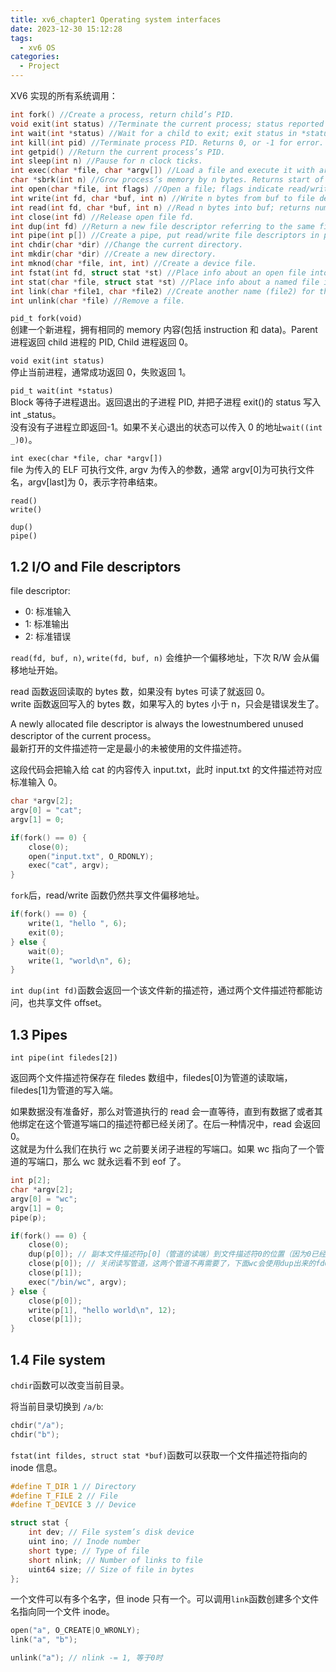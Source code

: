 ```yaml
---
title: xv6_chapter1 Operating system interfaces
date: 2023-12-30 15:12:28
tags:
  - xv6 OS
categories:
  - Project
---
```


XV6 实现的所有系统调用：

```c
int fork() //Create a process, return child’s PID.
void exit(int status) //Terminate the current process; status reported to wait(). No return.
int wait(int *status) //Wait for a child to exit; exit status in *status; returns child PID.
int kill(int pid) //Terminate process PID. Returns 0, or -1 for error.
int getpid() //Return the current process’s PID.
int sleep(int n) //Pause for n clock ticks.
int exec(char *file, char *argv[]) //Load a file and execute it with arguments; only returns if error.
char *sbrk(int n) //Grow process’s memory by n bytes. Returns start of new memory.
int open(char *file, int flags) //Open a file; flags indicate read/write; returns an fd (file descriptor).
int write(int fd, char *buf, int n) //Write n bytes from buf to file descriptor fd; returns n.
int read(int fd, char *buf, int n) //Read n bytes into buf; returns number read; or 0 if end of file.
int close(int fd) //Release open file fd.
int dup(int fd) //Return a new file descriptor referring to the same file as fd.
int pipe(int p[]) //Create a pipe, put read/write file descriptors in p[0] and p[1].
int chdir(char *dir) //Change the current directory.
int mkdir(char *dir) //Create a new directory.
int mknod(char *file, int, int) //Create a device file.
int fstat(int fd, struct stat *st) //Place info about an open file into *st.
int stat(char *file, struct stat *st) //Place info about a named file into *st.
int link(char *file1, char *file2) //Create another name (file2) for the file file1.
int unlink(char *file) //Remove a file.
```

`pid_t fork(void)`  
创建一个新进程，拥有相同的 memory 内容(包括 instruction 和 data)。Parent 进程返回 child 进程的 PID, Child 进程返回 0。

`void exit(int status)`  
停止当前进程，通常成功返回 0，失败返回 1。

`pid_t wait(int *status)`  
Block 等待子进程退出。返回退出的子进程 PID, 并把子进程 exit()的 status 写入 int _status。  
没有没有子进程立即返回-1。如果不关心退出的状态可以传入 0 的地址`wait((int _)0)`。

`int exec(char *file, char *argv[])`  
file 为传入的 ELF 可执行文件, argv 为传入的参数，通常 argv[0]为可执行文件名，argv[last]为 0，表示字符串结束。

`read()`  
`write()`

`dup()`  
`pipe()`

## 1.2 I/O and File descriptors

file descriptor:

- 0: 标准输入
- 1: 标准输出
- 2: 标准错误

`read(fd, buf, n)`, `write(fd, buf, n)` 会维护一个偏移地址，下次 R/W 会从偏移地址开始。

read 函数返回读取的 bytes 数，如果没有 bytes 可读了就返回 0。  
write 函数返回写入的 bytes 数，如果写入的 bytes 小于 n，只会是错误发生了。

A newly allocated file descriptor is always the lowestnumbered unused descriptor of the current process。  
最新打开的文件描述符一定是最小的未被使用的文件描述符。

这段代码会把输入给 cat 的内容传入 input.txt，此时 input.txt 的文件描述符对应标准输入 0。

```c
char *argv[2];
argv[0] = "cat";
argv[1] = 0;

if(fork() == 0) {
	close(0);
	open("input.txt", O_RDONLY);
	exec("cat", argv);
}
```

`fork`后，read/write 函数仍然共享文件偏移地址。

```c
if(fork() == 0) {
	write(1, "hello ", 6);
	exit(0);
} else {
	wait(0);
	write(1, "world\n", 6);
}
```

`int dup(int fd)`函数会返回一个该文件新的描述符，通过两个文件描述符都能访问，也共享文件 offset。

## 1.3 Pipes

`int pipe(int filedes[2])`

返回两个文件描述符保存在 filedes 数组中，filedes[0]为管道的读取端，filedes[1]为管道的写入端。

如果数据没有准备好，那么对管道执行的 read 会一直等待，直到有数据了或者其他绑定在这个管道写端口的描述符都已经关闭了。在后一种情况中，read 会返回 0。  
这就是为什么我们在执行 wc 之前要关闭子进程的写端口。如果 wc 指向了一个管道的写端口，那么 wc 就永远看不到 eof 了。

```c
int p[2];
char *argv[2];
argv[0] = "wc";
argv[1] = 0;
pipe(p);

if(fork() == 0) {
	close(0);
	dup(p[0]); // 副本文件描述符p[0]（管道的读端）到文件描述符0的位置（因为0已经被关闭了，dup默认会使用最低的未用文件描述符，即0）。
	close(p[0]); // 关闭读写管道，这两个管道不再需要了，下面wc会使用dup出来的fd0。
	close(p[1]);
	exec("/bin/wc", argv);
} else {
	close(p[0]);
	write(p[1], "hello world\n", 12);
	close(p[1]);
}
```

## 1.4 File system

`chdir`函数可以改变当前目录。

将当前目录切换到 `/a/b`:

```c
chdir("/a");
chdir("b");
```

`fstat(int fildes, struct stat *buf)`函数可以获取一个文件描述符指向的 inode 信息。

```c
#define T_DIR 1 // Directory
#define T_FILE 2 // File
#define T_DEVICE 3 // Device

struct stat {
	int dev; // File system’s disk device
	uint ino; // Inode number
	short type; // Type of file
	short nlink; // Number of links to file
	uint64 size; // Size of file in bytes
};
```

一个文件可以有多个名字，但 inode 只有一个。可以调用`link`函数创建多个文件名指向同一个文件 inode。

```c
open("a", O_CREATE|O_WRONLY);
link("a", "b");

unlink("a"); // nlink -= 1, 等于0时
```
